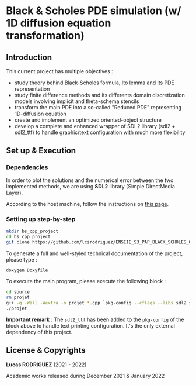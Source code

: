 
# Black & Scholes PDE simulation (w/ 1D diffusion equation transformation)

## Introduction

This current project has multiple objectives : 
- study theory behind Black-Scholes formula, Ito lemma and its PDE representation
- study finite difference methods and its differents domain discretization models involving implicit and theta-schema stencils
- transform the main PDE into a so-called "Reduced PDE" representing 1D-diffusion equation
- create and implement an optimized oriented-object structure
- develop a complete and enhanced wrapper of SDL2 library (sdl2 + sdl2_ttf) to handle graphic/text configuration with much more flexibility

## Set up & Execution

### Dependencies

In order to plot the solutions and the numerical error between the two implemented methods, we are using **SDL2** library (Simple DirectMedia Layer).

According to the host machine, follow the instructions on [this page](https://wiki.libsdl.org/Installation).

### Setting up step-by-step

```bash
mkdir bs_cpp_project
cd bs_cpp_project
git clone https://github.com/lcsrodriguez/ENSIIE_S3_PAP_BLACK_SCHOLES_CPP.git
```

To generate a full and well-styled technical documentation of the project, please type :
```bash
doxygen Doxyfile
```

To execute the main program, please execute the following block :
```bash
cd source
rm projet
g++ -g -Wall -Wextra -o projet *.cpp `pkg-config --cflags --libs sdl2 sdl2_ttf`
./projet
```

**Important remark** : The `sdl2_ttf` has been added to the `pkg-config` of the block above to handle text printing configuration. It's the only external dependency of this project.

## License & Copyrights

**Lucas RODRIGUEZ** (2021 - 2022)

Academic works released during December 2021 & January 2022
